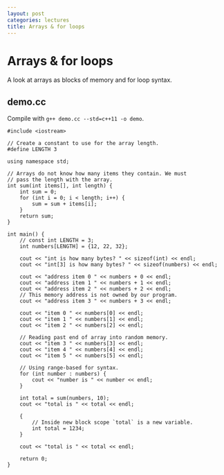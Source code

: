 ```yaml
---
layout: post
categories: lectures
title: Arrays & for loops
---
```


# Arrays & for loops

A look at arrays as blocks of memory and for loop syntax.

## demo.cc

Compile with `g++ demo.cc --std=c++11 -o demo`.

    #include <iostream>

    // Create a constant to use for the array length.
    #define LENGTH 3

    using namespace std;

    // Arrays do not know how many items they contain. We must
    // pass the length with the array.
    int sum(int items[], int length) {
        int sum = 0;
        for (int i = 0; i < length; i++) {
            sum = sum + items[i];
        }
        return sum;
    }

    int main() {
        // const int LENGTH = 3;
        int numbers[LENGTH] = {12, 22, 32};

        cout << "int is how many bytes? " << sizeof(int) << endl;
        cout << "int[3] is how many bytes? " << sizeof(numbers) << endl;

        cout << "address item 0 " << numbers + 0 << endl;
        cout << "address item 1 " << numbers + 1 << endl;
        cout << "address item 2 " << numbers + 2 << endl;
        // This memory address is not owned by our program.
        cout << "address item 3 " << numbers + 3 << endl;

        cout << "item 0 " << numbers[0] << endl;
        cout << "item 1 " << numbers[1] << endl;
        cout << "item 2 " << numbers[2] << endl;

        // Reading past end of array into random memory.
        cout << "item 3 " << numbers[3] << endl;
        cout << "item 4 " << numbers[4] << endl;
        cout << "item 5 " << numbers[5] << endl;

        // Using range-based for syntax.
        for (int number : numbers) {
            cout << "number is " << number << endl;
        }

        int total = sum(numbers, 10);
        cout << "total is " << total << endl;

        {
            // Inside new block scope `total` is a new variable.
            int total = 1234;
        }

        cout << "total is " << total << endl;

        return 0;
    }
